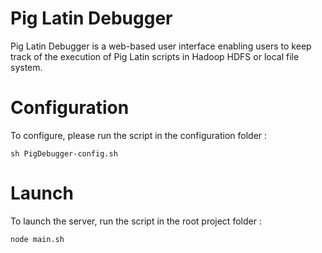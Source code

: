 Pig Latin Debugger
==================

Pig Latin Debugger is a web-based user interface enabling users to keep track of the execution of Pig Latin scripts in Hadoop HDFS or local file system.

Configuration
=============
  
To configure, please run the script in the configuration folder :
    
    sh PigDebugger-config.sh 
    
Launch
======
To launch the server, run the script in the root project folder :
    
    node main.sh

